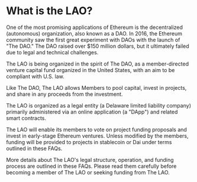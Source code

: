# What is the LAO?

One of the most promising applications of Ethereum is the decentralized (autonomous) organization, also known as a DAO. In 2016, the Ethereum community saw the first great experiment with DAOs with the launch of "The DAO." The DAO raised over \$150 million dollars, but it ultimately failed due to legal and technical challenges.

The LAO is being organized in the spirit of The DAO, as a member-directed venture capital fund organized in the United States, with an aim to be compliant with U.S. law.

Like The DAO, The LAO allows Members to pool capital, invest in projects, and share in any proceeds from the investment.

The LAO is organized as a legal entity (a Delaware limited liability company) primarily administered via an online application (a "DApp") and related smart contracts.

The LAO will enable its members to vote on project funding proposals and invest in early-stage Ethereum ventures. Unless modified by the members, funding will be provided to projects in stablecoin or Dai under terms outlined in these FAQs.

More details about The LAO's legal structure, operation, and funding process are outlined in these FAQs. Please read them carefully before becoming a member of The LAO or seeking funding from The LAO.
